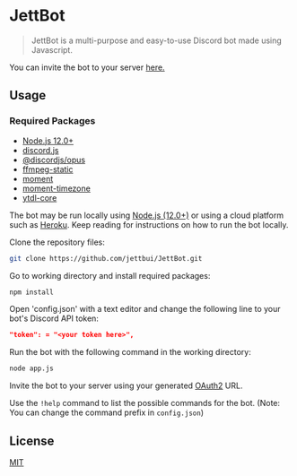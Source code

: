 # JettBot

> JettBot is a multi-purpose and easy-to-use Discord bot made using Javascript.

You can invite the bot to your server [here.](https://discord.com/api/oauth2/authorize?client_id=734847208154857493&permissions=8&scope=bot)

## Usage

### Required Packages

* [Node.js 12.0+](https://nodejs.org/)
* [discord.js](https://github.com/discordjs/discord.js/)
* [@discordjs/opus](https://www.npmjs.com/package/@discordjs/opus)
* [ffmpeg-static](https://www.npmjs.com/package/ffmpeg-static)
* [moment](https://momentjs.com/)
* [moment-timezone](https://momentjs.com/timezone/)
* [ytdl-core](https://www.npmjs.com/package/ytdl-core)

The bot may be run locally using [Node.js (12.0+)](https://nodejs.org/) or using a cloud platform such as [Heroku](https://www.heroku.com/).
Keep reading for instructions on how to run the bot locally.

Clone the repository files:

``` bash
git clone https://github.com/jettbui/JettBot.git
```

Go to working directory and install required packages:

``` bash
npm install
```

Open 'config.json' with a text editor and change the following line to your bot's Discord API token:

``` json
"token": = "<your token here>",
```

Run the bot with the following command in the working directory:

``` bash
node app.js
```

Invite the bot to your server using your generated [OAuth2](https://discord.com/developers/docs/topics/oauth2) URL.

Use the `!help` command to list the possible commands for the bot. (Note: You can change the command prefix in `config.json`)

## License

[MIT](https://github.com/jettbui/JettBot-py/blob/master/LICENSE.md)
